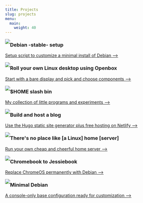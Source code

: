 ```yaml
---
title: Projects
slug: projects
menu:
  main:
    weight: 40
---
```


[<img style="float:left;" src="/img/debian-stable-setup-thumb.png" />](/debian-stable-setup)
### Debian -stable- setup
[Setup script to customize a minimal install of Debian -->](/debian-stable-setup)
<p style="clear:both;"></p>

[<img style="float:left;" src="/img/grubs-300-thumb.png" />](/openbox)
### Roll your own Linux desktop using Openbox
[Start with a bare display and pick and choose components -->](/openbox)
<p style="clear:both;"></p>

[<img style="float:left;" src="/img/infinite-loop-not-300-thumb.png" />](/homebin)
### $HOME slash bin
[My collection of little programs and experiments -->](/homebin)
<p style="clear:both;"></p>

[<img style="float:left;" src="/img/hugo-thumb.png" />](/hugo)
### Build and host a blog 
[Use the Hugo static site generator plus free hosting on Netlify -->](/hugo)
<p style="clear:both;"></p>

[<img style="float:left;" src="/img/home-server-thumb.png" />](/home-server)
### There's no place like [a Linux] home [server]
[Run your own cheap and cheerful home server -->](/home-server)
<p style="clear:both;"></p>

[<img style="float:left;" src="/img/jessiebook-thumb.1.png" />](/c720-chromebook-to-jessiebook)
### Chromebook to Jessiebook
[Replace ChromeOS permanently with Debian -->](/c720-chromebook-to-jessiebook)
<p style="clear:both;"></p>

[<img style="float:left;" src="/img/minimal-debian-thumb.png" />](/minimal-debian)
### Minimal Debian
[A console-only base configuration ready for customization -->](/minimal-debian)
<p style="clear:both;"></p>

